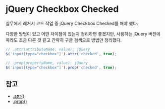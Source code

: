 # jQuery Checkbox Checked

실무에서 레거시 코드 작업 중 jQuery Checkbox Checked를 해야 했다.

다양한 방법이 있고 어떤 차이점이 있는지 정리하면 좋겠지만,
사용하는 jQuery 버전에 따라도 조금 다른 것 같고
간략히 구글 검색으로 방법만 정리했다.

```jsx
// .attr(attributeName, value): jQuery
$('input[type="checkbox"]').attr('checked', true);

// .prop(propertyName, value): jQuery
$('input[type="checkbox"]').prop('checked', true);
```

## 참고

- [.attr()](https://api.jquery.com/attr/)
- [.prop()](https://api.jquery.com/prop/)
